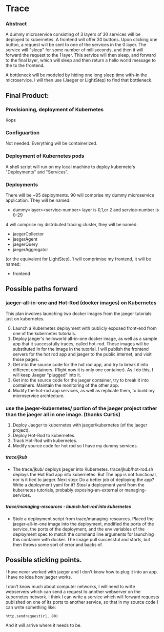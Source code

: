 # Trace

### Abstract

A dummy microservice consisting of 3 layers of 30 services will be deployed to kubernetes. A frontend will offer 30 buttons. Upon clicking one button, a request will be sent to one of the services in the 0 layer. The service will "sleep" for some number of milliseconds, and then it will forward the request to the 1 layer. This service will then sleep, and forward to the final layer, which will sleep and then return a hello world message to the to the frontend.

A bottleneck will be modeled by hiding one long sleep time with-in the microservice. I will then use (Jaeger or LightStep) to find that bottleneck.


## Final Product:

### Provisioning, deployment of Kubernetes
Kops

### Configuartion
Not needed. Everything will be containerized. 

### Deployment of Kubernetes pods
A shell script will run on my local machine to deploy kubernete's "Deployments" and "Services". 

### Deployments
There will be ~95 deployments. 90 will comprise my dummy microservice application. They will be named: 

 - dummy\<layer\>\<service-number\> layer is 0,1,or 2 and service-number is 0-29

4 will comprise my distributed tracing cluster, they will be named:

- jaegerCollector
- jaegerAgent
- jaegerQuery
- jaegerAggregator

(or the equivalent for LightStep). 1 will comprimise my frontend, it will be named:

- frontend

## Possible paths forward

### jaeger-all-in-one and Hot-Rod (docker images) on Kubernetes 

This plan involves launching two docker images from the jaeger tutorials just on kubernetes.

0. Launch a Kubernetes deployment with publicly exposed front-end from one of the kubernetes tutorials.
1. Deploy jaeger's helloworld all-in-one docker image, as well as a sample app that it successfully traces, called hot-rod. These images will be substituted in for the image in the tutorial. I will publish the frontend servers for the hot rod app and jaeger to the public internet, and visit those pages.
2. Get into the source code for the hot rod app, and try to break it into different containers. (Right now it is only one container). As I do this, I will keep Jaeger "plugged" into it. 
3. Get into the source code for the jaeger container, try to break it into containers. Maintain the monitoring of the other app.
4. Modify the hot-rod app services, as well as replicate them, to build my microservice archtecture. 

### use the jaeger-kubernetes/ portion of the jaeger project rather than the jaeger all in one image. (thanks Curtis)

1. Deploy Jaeger to kubernetes with jaeger/kubernetes (of the jaeger project).
2. Deploy Hot-Rod to kubernetes. 
3. Track Hot-Rod with kubernetes.
4. Modify source code for hot rod so I have my dummy services.

##### trace/jkub

- The trace/jkub/ deploys jaeger into Kubernetes. trace/jkub/hot-rod.sh deploys the Hot Rod app into kubernetes. But The app is not functional, nor is it tied to jaeger. Next step: Do a better job of deploying the app? Write a deployment yaml for it? Steal a deployment yaml from the kubernetes tutorials, probably exposing-an-external or managing-services.

##### trace/managing-resources - launch hot-rod into kubernetes

-  Stole a deployment script from trace/managing-resources. Placed the jaeger-all-in-one image into the deployment, modified the ports of the service, the ports of the deployment, and the env variables of the deployment spec to match the command line arguments for launching this container with docker. The image pull successful and starts, but then throws some sort of error and backs of. 


## Possible sticking points.

I have never worked with jaeger and I don't know how to plug it into an app. I have no idea how jaeger works. 

I don't know much about computer networks, I will need to write webservers which can send a request to another webserver on the kubernetes network. I think I can write a service which will forward requests published on one of its ports to another service, so that in my source code I can write something like:

	http.sendrequest(r1, 80)
	
And it will arrive where it needs to be.	 








